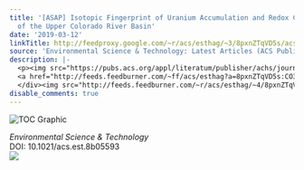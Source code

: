 ```yaml
---
title: '[ASAP] Isotopic Fingerprint of Uranium Accumulation and Redox Cycling in Floodplains
  of the Upper Colorado River Basin'
date: '2019-03-12'
linkTitle: http://feedproxy.google.com/~r/acs/esthag/~3/8pxnZTqVD5s/acs.est.8b05593
source: 'Environmental Science & Technology: Latest Articles (ACS Publications)'
description: |-
  <p><img src="https://pubs.acs.org/appl/literatum/publisher/achs/journals/content/esthag/0/esthag.ahead-of-print/acs.est.8b05593/20190312/images/medium/es-2018-05593w_0005.gif" alt="TOC Graphic"/></p><div><cite>Environmental Science & Technology</cite></div><div>DOI: 10.1021/acs.est.8b05593</div><div class="feedflare">
  <a href="http://feeds.feedburner.com/~ff/acs/esthag?a=8pxnZTqVD5s:CO30DIzCGD4:yIl2AUoC8zA"><img src="http://feeds.feedburner.com/~ff/acs/esthag?d=yIl2AUoC8zA" border="0"></img></a>
  </div><img src="http://feeds.feedburner.com/~r/acs/esthag/~4/8pxnZTqVD5s" height="1" width="1" ...
disable_comments: true
---
```

<p><img src="https://pubs.acs.org/appl/literatum/publisher/achs/journals/content/esthag/0/esthag.ahead-of-print/acs.est.8b05593/20190312/images/medium/es-2018-05593w_0005.gif" alt="TOC Graphic"/></p><div><cite>Environmental Science & Technology</cite></div><div>DOI: 10.1021/acs.est.8b05593</div><div class="feedflare">
<a href="http://feeds.feedburner.com/~ff/acs/esthag?a=8pxnZTqVD5s:CO30DIzCGD4:yIl2AUoC8zA"><img src="http://feeds.feedburner.com/~ff/acs/esthag?d=yIl2AUoC8zA" border="0"></img></a>
</div><img src="http://feeds.feedburner.com/~r/acs/esthag/~4/8pxnZTqVD5s" height="1" width="1" ...